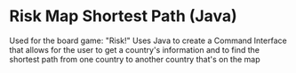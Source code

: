 # Risk Map Shortest Path (Java)

Used for the board game: "Risk!"
Uses Java to create a Command Interface that allows for the user to get a country's information and to find the shortest path from one country to another country that's on the map
